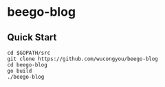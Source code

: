 beego-blog
===
## Quick Start
```
cd $GOPATH/src
git clone https://github.com/wucongyou/beego-blog
cd beego-blog
go build
./beego-blog
```

